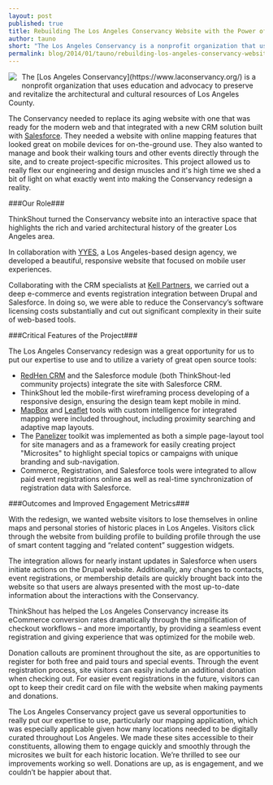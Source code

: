 ```yaml
---
layout: post
published: true
title: Rebuilding The Los Angeles Conservancy Website with the Power of Salesforce
author: tauno
short: "The Los Angeles Conservancy is a nonprofit organization that uses education and advocacy to preserve and revitalize the architectural and cultural resources of Los Angeles County. The Conservancy needed to replace its aging website with one that was ready for the modern web and that integrated with a new CRM solution built with Salesforce. This project allowed us to really flex our engineering and design muscles and we thought it was high time we shed a bit of light on what exactly went into making the Conservancy redesign a reality."
permalink: blog/2014/01/tauno/rebuilding-los-angeles-conservancy-website-power-salesforce/
---
```


<img src="https://www.laconservancy.org/profiles/la_conservancy/themes/custom/lac/logo.png" style="float:left; margin: 0 10px 10px 0" />
The [Los Angeles Conservancy](https://www.laconservancy.org/) is a nonprofit organization that uses education and advocacy to preserve and revitalize the architectural and cultural resources of Los Angeles County.

The Conservancy needed to replace its aging website with one that was ready for the modern web and that integrated with a new CRM solution built with [Salesforce](http://www.salesforce.com). They needed a website with online mapping features that looked great on mobile devices for on-the-ground use. They also wanted to manage and book their walking tours and other events directly through the site, and to create project-specific microsites. This project allowed us to really flex our engineering and design muscles and it's high time we shed a bit of light on what exactly went into making the Conservancy redesign a reality.

###Our Role###

ThinkShout turned the Conservancy website into an interactive space that highlights the rich and varied architectural history of the greater Los Angeles area.

In collaboration with [YYES](http://www.yyes.org), a Los Angeles-based design agency, we developed a beautiful, responsive website that focused on mobile user experiences.

Collaborating with the CRM specialists at [Kell Partners](http://www.kellpartners.com/), we carried out a deep e-commerce and events registration integration between Drupal and Salesforce. In doing so, we were able to reduce the Conservancy’s software licensing costs substantially and cut out significant complexity in their suite of web-based tools. 

###Critical Features of the Project###

The Los Angeles Conservancy redesign was a great opportunity for us to put our expertise to use and to utilize a variety of great open source tools:

* [RedHen CRM](http://redhencrm.com/) and the Salesforce module (both ThinkShout-led community projects) integrate the site with Salesforce CRM.
* ThinkShout led the mobile-first wireframing process developing of a responsive design, ensuring the design team kept mobile in mind.
* [MapBox](https://www.mapbox.com/) and [Leaflet](http://leafletjs.com/) tools with custom intelligence for integrated mapping were included throughout, including proximity searching and adaptive map layouts.
* The [Panelizer](https://drupal.org/project/panelizer) toolkit was implemented as both a simple page-layout tool for site managers and as a framework for easily creating project "Microsites" to highlight special topics or campaigns with unique branding and sub-navigation.
* Commerce, Registration, and Salesforce tools were integrated to allow paid event registrations online as well as real-time synchronization of registration data with Salesforce.

###Outcomes and Improved Engagement Metrics###

With the redesign, we wanted website visitors to lose themselves in online maps and personal stories of historic places in Los Angeles. Visitors click through the website from building profile to building profile through the use of smart content tagging and “related content” suggestion widgets.

The integration allows for nearly instant updates in Salesforce when users initiate actions on the Drupal website. Additionally, any changes to contacts, event registrations, or membership details are quickly brought back into the website so that users are always presented with the most up-to-date information about the interactions with the Conservancy. 

ThinkShout has helped the Los Angeles Conservancy increase its eCommerce conversion rates dramatically through the simplification of checkout workflows – and more importantly, by providing a seamless event registration and giving experience that was optimized for the mobile web.

Donation callouts are prominent throughout the site, as are opportunities to register for both free and paid tours and special events. Through the event registration process, site visitors can easily include an additional donation when checking out. For easier event registrations in the future, visitors can opt to keep their credit card on file with the website when making payments and donations.

The Los Angeles Conservancy project gave us several opportunities to really put our expertise to use, particularly our mapping application, which was especially applicable given how many locations needed to be digitally curated throughout Los Angeles. We made these sites accessible to their constituents, allowing them to engage quickly and smoothly through the microsites we built for each historic location. We’re thrilled to see our improvements working so well. Donations are up, as is engagement, and we couldn’t be happier about that.
